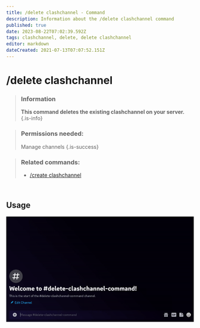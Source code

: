 ```yaml
---
title: /delete clashchannel - Command
description: Information about the /delete clashchannel command
published: true
date: 2023-08-22T07:02:39.592Z
tags: clashchannel, delete, delete clashchannel
editor: markdown
dateCreated: 2021-07-13T07:07:52.151Z
---
```


# /delete clashchannel

>### Information
>**This command deletes the existing clashchannel on your server.**
>{.is-info}

>### Permissions needed: 
>Manage channels
>{.is-success}

>### Related commands:
>-   [/create clashchannel](/en/commands/create/clashChannel/)

<br>

## Usage

![](/new_delete_clashchannel.gif)